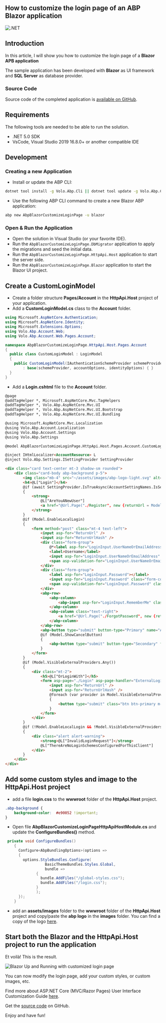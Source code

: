 ## How to customize the login page of an ABP Blazor application

![.NET](https://github.com/bartvanhoey/AbpBlazorCustomizeLoginPage/workflows/.NET/badge.svg)

## Introduction

In this article, I will show you how to customize the login page of a **Blazor APB application**

The sample application has been developed with **Blazor** as UI framework and **SQL Server** as database provider.

### Source Code

Source code of the completed application is [available on GitHub](https://github.com/bartvanhoey/AbpBlazorCustomizeLoginPage).

## Requirements

The following tools are needed to be able to run the solution.

* .NET 5.0 SDK
* VsCode, Visual Studio 2019 16.8.0+ or another compatible IDE

## Development

### Creating a new Application

* Install or update the ABP CLI:

```bash
dotnet tool install -g Volo.Abp.Cli || dotnet tool update -g Volo.Abp.Cli
```

* Use the following ABP CLI command to create a new Blazor ABP application:

```bash
abp new AbpBlazorCustomizeLoginPage -u blazor
```

### Open & Run the Application

* Open the solution in Visual Studio (or your favorite IDE).
* Run the `AbpBlazorCustomizeLoginPage.DbMigrator` application to apply the migrations and seed the initial data.
* Run the `AbpBlazorCustomizeLoginPage.HttpApi.Host` application to start the server side.
* Run the `AbpBlazorCustomizeLoginPage.Blazor` application to start the Blazor UI project.

## Create a CustomLoginModel

* Create a folder structure **Pages/Account** in the **HttpApi.Host** project of your application.
* Add a **CustomLoginModel.cs** class to the **Account** folder.

```csharp
using Microsoft.AspNetCore.Authentication;
using Microsoft.AspNetCore.Identity;
using Microsoft.Extensions.Options;
using Volo.Abp.Account.Web;
using Volo.Abp.Account.Web.Pages.Account;

namespace AbpBlazorCustomizeLoginPage.HttpApi.Host.Pages.Account
{
  public class CustomLoginModel : LoginModel
  {
    public CustomLoginModel(IAuthenticationSchemeProvider schemeProvider, IOptions<AbpAccountOptions> accountOptions, IOptions<IdentityOptions> identityOptions)
        : base(schemeProvider, accountOptions, identityOptions) { }
  }
}
```

* Add a **Login.cshtml** file to the **Account** folder.

```html
@page
@addTagHelper *, Microsoft.AspNetCore.Mvc.TagHelpers
@addTagHelper *, Volo.Abp.AspNetCore.Mvc.UI
@addTagHelper *, Volo.Abp.AspNetCore.Mvc.UI.Bootstrap
@addTagHelper *, Volo.Abp.AspNetCore.Mvc.UI.Bundling

@using Microsoft.AspNetCore.Mvc.Localization
@using Volo.Abp.Account.Localization
@using Volo.Abp.Account.Settings
@using Volo.Abp.Settings

@model AbpBlazorCustomizeLoginPage.HttpApi.Host.Pages.Account.CustomLoginModel

@inject IHtmlLocalizer<AccountResource> L
@inject Volo.Abp.Settings.ISettingProvider SettingProvider

<div class="card text-center mt-3 shadow-sm rounded">
    <div class="card-body abp-background p-5">
        <img class="mb-4" src="~/assets/images/abp-logo-light.svg" alt="ABP logo" width="115" height="55">
        <h4>@L["Login"]</h4>
        @if (await SettingProvider.IsTrueAsync(AccountSettingNames.IsSelfRegistrationEnabled))
        {
            <strong>
                @L["AreYouANewUser"]
                <a href="@Url.Page("./Register", new {returnUrl = Model.ReturnUrl, returnUrlHash = Model.ReturnUrlHash})" class="text-decoration-none">@L["Register"]</a>
            </strong>
        }
        @if (Model.EnableLocalLogin)
        {
            <form method="post" class="mt-4 text-left">
                <input asp-for="ReturnUrl" />
                <input asp-for="ReturnUrlHash" />
                <div class="form-group">
                    @*<label asp-for="LoginInput.UserNameOrEmailAddress"></label>*@
                    <label>Username</label>
                    <input asp-for="LoginInput.UserNameOrEmailAddress" class="form-control" />
                    <span asp-validation-for="LoginInput.UserNameOrEmailAddress" class="text-danger"></span>
                </div>
                <div class="form-group">
                    <label asp-for="LoginInput.Password"></label>
                    <input asp-for="LoginInput.Password" class="form-control" />
                    <span asp-validation-for="LoginInput.Password" class="text-danger"></span>
                </div>
                <abp-row>
                    <abp-column>
                        <abp-input asp-for="LoginInput.RememberMe" class="mb-4" />
                    </abp-column>
                    <abp-column class="text-right">
                        <a href="@Url.Page("./ForgotPassword", new {returnUrl = Model.ReturnUrl, returnUrlHash = Model.ReturnUrlHash})">@L["ForgotPassword"]</a>
                    </abp-column>
                </abp-row>
                <abp-button type="submit" button-type="Primary" name="Action" value="Login" class="btn-block btn-lg mt-3">@L["Login"]</abp-button>
                @if (Model.ShowCancelButton)
                {
                    <abp-button type="submit" button-type="Secondary" formnovalidate="formnovalidate" name="Action" value="Cancel" class="btn-block btn-lg mt-3">@L["Cancel"]</abp-button>
                }
            </form>
        }
        @if (Model.VisibleExternalProviders.Any())
        {
            <div class="mt-2">
                <h5>@L["OrLoginWith"]</h5>
                <form asp-page="./Login" asp-page-handler="ExternalLogin" asp-route-returnUrl="@Model.ReturnUrl" asp-route-returnUrlHash="@Model.ReturnUrlHash" method="post">
                    <input asp-for="ReturnUrl" />
                    <input asp-for="ReturnUrlHash" />
                    @foreach (var provider in Model.VisibleExternalProviders)
                    {
                        <button type="submit" class="btn btn-primary m-1" name="provider" value="@provider.AuthenticationScheme" title="@L["GivenTenantIsNotAvailable", provider.DisplayName]">@provider.DisplayName</button>
                    }
                </form>
            </div>
        }
        @if (!Model.EnableLocalLogin && !Model.VisibleExternalProviders.Any())
        {
            <div class="alert alert-warning">
                <strong>@L["InvalidLoginRequest"]</strong>
                @L["ThereAreNoLoginSchemesConfiguredForThisClient"]
            </div>
        }
    </div>
</div>
```

## Add some custom styles and image to the HttpApi.Host project

* add a file **login.css** to the **wwwroot** folder of the **HttpApi.Host** project.

```css
.abp-background {
    background-color:  #e90052 !important;
}
```

* Open file **AbpBlazorCustomizeLoginPageHttpApiHostModule.cs** and update the **ConfigureBundles()** method.

```csharp
 private void ConfigureBundles()
    {
      Configure<AbpBundlingOptions>(options =>
      {
        options.StyleBundles.Configure(
                  BasicThemeBundles.Styles.Global,
                  bundle =>
              {
                bundle.AddFiles("/global-styles.css");
                bundle.AddFiles("/login.css");
              }
              );
      });
    }
```

* add an **assets/images** folder to the **wwwroot** folder of the **HttpApi.Host** project and copy/paste the **abp logo** in the **images** folder.  You can find a copy of the logo [here](https://github.com/bartvanhoey/AbpBlazorCustomizeLoginPage/blob/main/src/AbpBlazorCustomizeLoginPage.HttpApi.Host/wwwroot/assets/images/abp-logo-light.svg).

## Start both the Blazor and the HttpApi.Host project to run the application

Et voilà! This is the result.

![Blazor Up and Running with customized login page](images/loginpage.jpg)

You can now modify the login page, add your custom styles, or custom images, etc.

Find more about ASP.NET Core (MVC/Razor Pages) User Interface Customization Guide [here](https://docs.abp.io/en/abp/4.1/UI/AspNetCore/Customization-User-Interface).

Get the [source code](https://github.com/bartvanhoey/AbpBlazorCustomizeLoginPage) on GitHub.

Enjoy and have fun!